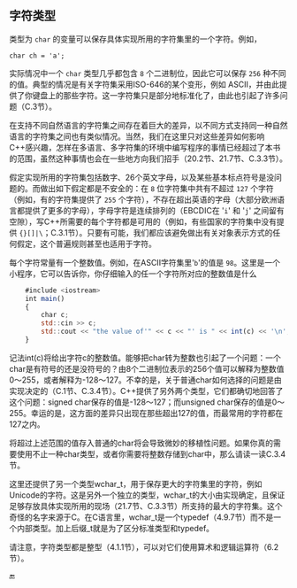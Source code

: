 ## 字符类型

类型为 `char` 的变量可以保存具体实现所用的字符集里的一个字符。例如，

```
char ch = 'a';
```

实际情况中一个 `char` 类型几乎都包含 `8` 个二进制位，因此它可以保存 `256` 种不同的值。典型的情况是有关字符集采用ISO-646的某个变形，例如 ASCII，并由此提供了你键盘上的那些字符。这一字符集只是部分地标准化了，由此也引起了许多问题（C.3节）。

在支持不同自然语言的字符集之间存在着巨大的差异，以不同方式支持同一种自然语言的字符集之间也有类似情况。当然，我们在这里只对这些差异如何影响C++感兴趣，怎样在多语言、多字符集的环境中编写程序的事情已经超过了本书的范围，虽然这种事情也会在一些地方向我们招手（20.2节、21.7节、C.3.3节）。

假定实现所用的字符集包括数字、26个英文字母，以及某些基本标点符号是没问题的。而做出如下假定都是不安全的：在 `8` 位字符集中共有不超过 `127` 个字符（例如，有的字符集提供了 `255` 个字符），不存在超出英语的字母（大部分欧洲语言都提供了更多的字母），字母字符是连续排列的（EBCDIC在 '`i`' 和 '`j`' 之间留有空隙），写C++所需要的每个字符都是可用的（例如，有些国家的字符集中没有提供 `{}[]|\`；C.3.1节）。只要有可能，我们都应该避免做出有关对象表示方式的任何假定，这个普遍规则甚至也适用于字符。

每个字符常量有一个整数值。例如，在ASCII字符集里'`b`'的值是 `98`。这里是一个小程序，它可以告诉你，你仔细输入的任一个字符所对应的整数值是什么

```javascript
    #include <iostream>
    int main()
    {
        char c;
        std::cin >> c;
        std::cout << "the value of'" << c << "' is " << int(c) << '\n';
    }
```

记法int\(c\)将给出字符c的整数值。能够把char转为整数也引起了一个问题：一个char是有符号的还是没符号的？由8个二进制位表示的256个值可以解释为整数值0～255，或者解释为-128～127。不幸的是，关于普通char如何选择的问题是由实现决定的（C.1节、C.3.4节）。C++提供了另外两个类型，它们都确切地回答了这个问题：signed char保存的值是-128～127；而unsigned char保存的值是0～255。幸运的是，这方面的差异只出现在那些超出127的值，而最常用的字符都在127之内。

将超过上述范围的值存入普通的char将会导致微妙的移植性问题。如果你真的需要使用不止一种char类型，或者你需要将整数存储到char中，那么请读一读C.3.4节。

这里还提供了另一个类型wchar\_t，用于保存更大的字符集里的字符，例如Unicode的字符。这是另外一个独立的类型，wchar\_t的大小由实现确定，且保证足够存放具体实现所用的现场（21.7节、C.3.3节）所支持的最大的字符集。这个奇怪的名字来源于C。在C语言里，wchar\_t是一个typedef（4.9.7节）而不是一个内部类型。加上后缀\_t就是为了区分标准类型和typedef。

请注意，字符类型都是整型（4.1.1节），可以对它们使用算术和逻辑运算符（6.2节）。

🔚

